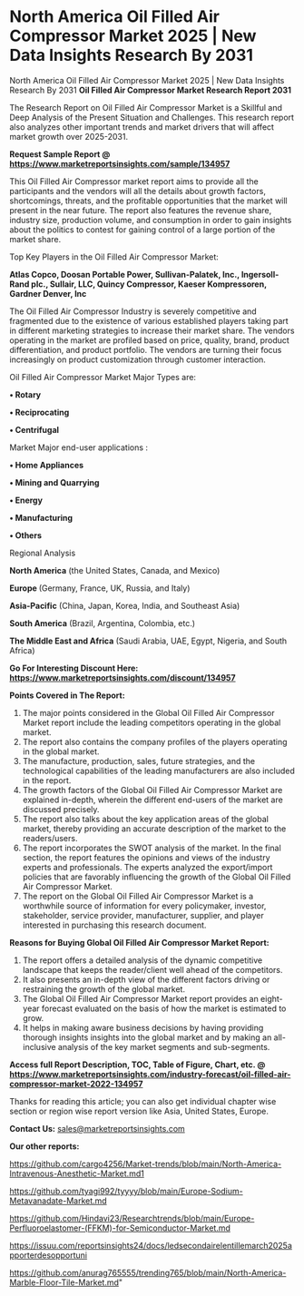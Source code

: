 # North America Oil Filled Air Compressor Market 2025 | New Data Insights Research By 2031
North America Oil Filled Air Compressor Market 2025 | New Data Insights Research By 2031
<strong>Oil Filled Air Compressor Market Research Report 2031</strong>

The Research Report on Oil Filled Air Compressor Market is a Skillful and Deep Analysis of the Present Situation and Challenges. This research report also analyzes other important trends and market drivers that will affect market growth over 2025-2031.

<strong>Request Sample Report @ <a href=https://www.marketreportsinsights.com/sample/134957>https://www.marketreportsinsights.com/sample/134957</a></strong>

This Oil Filled Air Compressor market report aims to provide all the participants and the vendors will all the details about growth factors, shortcomings, threats, and the profitable opportunities that the market will present in the near future. The report also features the revenue share, industry size, production volume, and consumption in order to gain insights about the politics to contest for gaining control of a large portion of the market share.

Top Key Players in the Oil Filled Air Compressor Market:

<strong>Atlas Copco, Doosan Portable Power, Sullivan-Palatek, Inc., Ingersoll-Rand plc., Sullair, LLC, Quincy Compressor, Kaeser Kompressoren, Gardner Denver, Inc</strong>

The Oil Filled Air Compressor Industry is severely competitive and fragmented due to the existence of various established players taking part in different marketing strategies to increase their market share. The vendors operating in the market are profiled based on price, quality, brand, product differentiation, and product portfolio. The vendors are turning their focus increasingly on product customization through customer interaction.

Oil Filled Air Compressor Market Major Types are:

<strong>• Rotary

• Reciprocating

• Centrifugal</strong>

Market Major end-user applications :

<strong>• Home Appliances

• Mining and Quarrying

• Energy

• Manufacturing

• Others</strong>

Regional Analysis

</u><strong><b>North America</b></strong> (the United States, Canada, and Mexico)

<strong><b>Europe </b></strong>(Germany, France, UK, Russia, and Italy)

<strong><b>Asia-Pacific</b></strong> (China, Japan, Korea, India, and Southeast Asia)

<strong><b>South America</b></strong> (Brazil, Argentina, Colombia, etc.)

<strong><b>The Middle East and Africa</b></strong> (Saudi Arabia, UAE, Egypt, Nigeria, and South Africa)

<strong>Go For Interesting Discount Here: <a href=https://www.marketreportsinsights.com/discount/134957>https://www.marketreportsinsights.com/discount/134957</a></strong>

<strong>Points Covered in The Report:</strong>
<ol>
  <li>The major points considered in the Global Oil Filled Air Compressor Market report include the leading competitors operating in the global market.</li>
  <li>The report also contains the company profiles of the players operating in the global market.</li>
  <li>The manufacture, production, sales, future strategies, and the technological capabilities of the leading manufacturers are also included in the report.</li>
  <li>The growth factors of the Global Oil Filled Air Compressor Market are explained in-depth, wherein the different end-users of the market are discussed precisely.</li>
  <li>The report also talks about the key application areas of the global market, thereby providing an accurate description of the market to the readers/users.</li>
  <li>The report incorporates the SWOT analysis of the market. In the final section, the report features the opinions and views of the industry experts and professionals. The experts analyzed the export/import policies that are favorably influencing the growth of the Global Oil Filled Air Compressor Market.</li>
  <li>The report on the Global Oil Filled Air Compressor Market is a worthwhile source of information for every policymaker, investor, stakeholder, service provider, manufacturer, supplier, and player interested in purchasing this research document.</li>
</ol>
<strong>Reasons for Buying Global Oil Filled Air Compressor Market Report:</strong>

<ol>
  <li>The report offers a detailed analysis of the dynamic competitive landscape that keeps the reader/client well ahead of the competitors.</li>
  <li>It also presents an in-depth view of the different factors driving or restraining the growth of the global market.</li>
  <li>The Global Oil Filled Air Compressor Market report provides an eight-year forecast evaluated on the basis of how the market is estimated to grow.</li>
  <li>It helps in making aware business decisions by having providing thorough insights insights into the global market and by making an all-inclusive analysis of the key market segments and sub-segments.</li>
</ol>
<strong>Access full Report Description, TOC, Table of Figure, Chart, etc. @ <a href=https://www.marketreportsinsights.com/industry-forecast/oil-filled-air-compressor-market-2022-134957>https://www.marketreportsinsights.com/industry-forecast/oil-filled-air-compressor-market-2022-134957</a></strong>


Thanks for reading this article; you can also get individual chapter wise section or region wise report version like Asia, United States, Europe.

<strong>Contact Us:</strong>
sales@marketreportsinsights.com

<strong>Our other reports:</strong>

<a href=https://github.com/cargo4256/Market-trends/blob/main/North-America-Intravenous-Anesthetic-Market.md1>https://github.com/cargo4256/Market-trends/blob/main/North-America-Intravenous-Anesthetic-Market.md1</a>

<a href=https://github.com/tyagi992/tyyyy/blob/main/Europe-Sodium-Metavanadate-Market.md>https://github.com/tyagi992/tyyyy/blob/main/Europe-Sodium-Metavanadate-Market.md</a>

<a href=https://github.com/Hindavi23/Researchtrends/blob/main/Europe-Perfluoroelastomer-(FFKM)-for-Semiconductor-Market.md>https://github.com/Hindavi23/Researchtrends/blob/main/Europe-Perfluoroelastomer-(FFKM)-for-Semiconductor-Market.md</a>

<a href=https://issuu.com/reportsinsights24/docs/ledsecondairelentillemarch2025apporterdesopportuni>https://issuu.com/reportsinsights24/docs/ledsecondairelentillemarch2025apporterdesopportuni</a>

<a href=https://github.com/anurag765555/trending765/blob/main/North-America-Marble-Floor-Tile-Market.md>https://github.com/anurag765555/trending765/blob/main/North-America-Marble-Floor-Tile-Market.md</a>"
